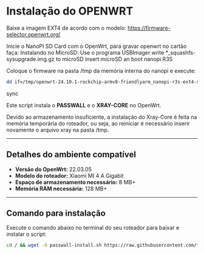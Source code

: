 # Instalação do OPENWRT

Baixe a imagem EXT4 de acordo com o modelo: https://firmware-selector.openwrt.org/

Inicie o NanoPI SD Card com o OpenWrt, para gravar openwrt no cartão faça:
Instalando no MicroSD:
Use o programa USBImager write *_squashfs-sysupgrade.img.gz to microSD
insert microSD an boot nanopi R3S

Coloque o firmware na pasta /tmp da memória interna do nanopi e execute:
```sh
dd if=/tmp/openwrt-24.10.1-rockchip-armv8-friendlyarm_nanopi-r3s-ext4-sysupgrade.img of=/dev/mmcblk0 bs=4M conv=fsync
````
sync

Este script instala o **PASSWALL** e o **XRAY-CORE** no OpenWrt.

Devido ao armazenamento insuficiente, a instalação do Xray-Core é feita na memória temporária do roteador, ou seja, ao reiniciar é necessário inserir novamente o arquivo xray na pasta /tmp.

---

## Detalhes do ambiente compatível

- **Versão do OpenWrt:** 22.03.05  
- **Modelo do roteador:** Xiaomi MI 4 A Gigabit  
- **Espaço de armazenamento necessário:** 8 MB+  
- **Memória RAM necessária:** 128 MB+

---

## Comando para instalação

Execute o comando abaixo no terminal do seu roteador para baixar e instalar o script:

```sh
cd / && wget -O passwall-install.sh https://raw.githubusercontent.com/fleetvpngit/PASSWALL/refs/heads/main/passwall-install.sh && chmod +x passwall-install.sh && sh passwall-install.sh
